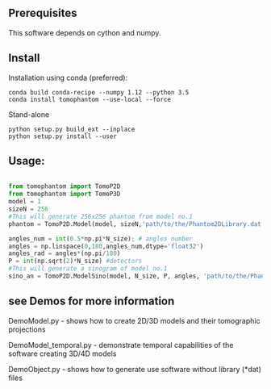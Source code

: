 ## Prerequisites
This software depends on cython and numpy.

## Install   
Installation using conda (preferred):
```
conda build conda-recipe --numpy 1.12 --python 3.5
conda install tomophantom --use-local --force
```
Stand-alone
```
python setup.py build_ext --inplace
python setup.py install --user
```

## Usage:

```python

from tomophantom import TomoP2D
from tomophantom import TomoP3D
model = 1
sizeN = 256
#This will generate 256x256 phantom from model no.1
phantom = TomoP2D.Model(model, sizeN,'path/to/the/Phantom2DLibrary.dat')

angles_num = int(0.5*np.pi*N_size); # angles number
angles = np.linspace(0,180,angles_num,dtype='float32')
angles_rad = angles*(np.pi/180)
P = int(np.sqrt(2)*N_size) #detectors
#This will generate a sinogram of model no.1
sino_an = TomoP2D.ModelSino(model, N_size, P, angles, 'path/to/the/Phantom2DLibrary.dat')

```
## see Demos for more information
DemoModel.py - shows how to create 2D/3D models and their tomographic projections

DemoModel_temporal.py - demonstrate temporal capabilities of the software creating 3D/4D models 

DemoObject.py - shows how to generate use software without library (*dat) files

